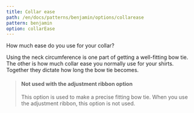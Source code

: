 ```yaml
---
title: Collar ease
path: /en/docs/patterns/benjamin/options/collarease
pattern: benjamin
option: collarEase
---
```

How much ease do you use for your collar?

Using the neck circumference is one part of getting a well-fitting bow tie. The other is how much collar ease you
normally use for your shirts. Together they dictate how long the bow tie becomes.

> #### Not used with the adjustment ribbon option
> This option is used to make a precise fitting bow tie. When you use the adjustment ribbon, this option is not used.
